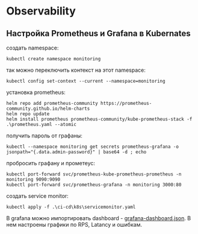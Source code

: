 # Observability

## Настройка Prometheus и Grafana в Kubernates

создать namespace:
```
kubectl create namespace monitoring
```

так можно переключить контекст на этот namespace:
```
kubectl config set-context --current --namespace=monitoring
```

установка prometheus:
```
helm repo add prometheus-community https://prometheus-community.github.io/helm-charts
helm repo update
helm install prometheus prometheus-community/kube-prometheus-stack -f .\prometheus.yaml --atomic
```

получить пароль от графаны:
```
kubectl --namespace monitoring get secrets prometheus-grafana -o jsonpath="{.data.admin-password}" | base64 -d ; echo
```

пробросить графану и прометеус:
```
kubectl port-forward svc/prometheus-kube-prometheus-prometheus -n monitoring 9090:9090
kubectl port-forward svc/prometheus-grafana -n monitoring 3000:80
```

создать service monitor:
```
kubectl apply -f .\ci-cd\k8s\servicemonitor.yaml
```

В grafana можно импортировать dashboard - [grafana-dashboard.json](./grafana-dashboard.json). В нем настроены графики по RPS, Latancy и ошибкам.
